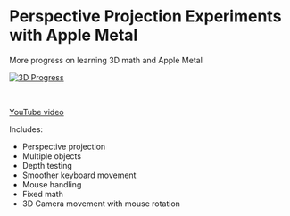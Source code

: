 # Perspective Projection Experiments with Apple Metal

More progress on learning 3D math and Apple Metal

[![3D Progress](https://img.youtube.com/vi/VPYSyqdmQYI/maxresdefault.jpg)](https://www.youtube.com/watch?v=VPYSyqdmQYI)

<br/>

[YouTube video](https://www.youtube.com/watch?v=VPYSyqdmQYI)

Includes:

* Perspective projection
* Multiple objects
* Depth testing
* Smoother keyboard movement
* Mouse handling
* Fixed math
* 3D Camera movement with mouse rotation




